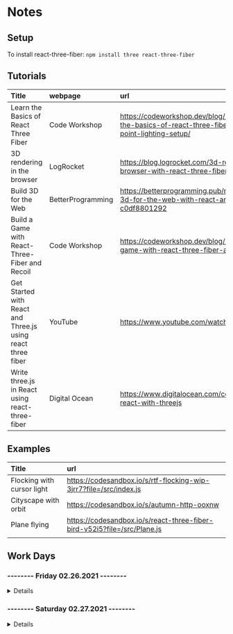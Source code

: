# Notes

## Setup

To install react-three-fiber: `npm install three react-three-fiber`

## Tutorials

| Title | webpage | url | complete |
| :------------- | :------------- | :------------- | :------------- |
| Learn the Basics of React Three Fiber | Code Workshop | https://codeworkshop.dev/blog/2019-12-31-learn-the-basics-of-react-three-fiber-by-building-a-three-point-lighting-setup/ | ✅ |
| 3D rendering in the browser | LogRocket | https://blog.logrocket.com/3d-rendering-in-the-browser-with-react-three-fiber/ | ✅ |  
| Build 3D for the Web | BetterProgramming | https://betterprogramming.pub/react-three-fiber-build-3d-for-the-web-with-react-and-webgl-easily-c0df8801292 | ❌ |  
| Build a Game with React-Three-Fiber and Recoil | Code Workshop | https://codeworkshop.dev/blog/2020-06-23-build-a-game-with-react-three-fiber-and-recoil/ | ❌ |  
| Get Started with React and Three.js using react three fiber | YouTube | https://www.youtube.com/watch?v=fdtqqyeKRJk | ✅ |  
| Write three.js in React using react-three-fiber | Digital Ocean | https://www.digitalocean.com/community/tutorials/react-react-with-threejs | ✅ |

## Examples

| Title |  url |
| :------------- | :------------- | 
| Flocking with cursor light | https://codesandbox.io/s/rtf-flocking-wip-3jrr7?file=/src/index.js |
| Cityscape with orbit | https://codesandbox.io/s/autumn-http-ooxnw |
| Plane flying | https://codesandbox.io/s/react-three-fiber-bird-v52i5?file=/src/Plane.js |
|  |  |

## Work Days

### -------- Friday 02.26.2021 -------- 

<details>

#### To Do

- [x] update proposal
- [ ] find color palettes
- [ ] create a mockup

- [x] review three.js basics
- [x] compare three.js with react-three-fiber
- [x] read '3d rendering in the browser'
- [ ] read 'build 3d for the web'

- [x] program for 4 hours
- [x] render multiple objects

#### Log

8:30-10:00 Research Three.js

#### Notes

to start a project: `npm install three react-three-fiber`

add shadows with `shadowMap` (in `<Canvas>`), `castShadow` (objects), `receiveShadow` (plane)

Drei had `OrbitControls` which allows you to use your mouse to look around and zoom in

</details>

### -------- Saturday 02.27.2021 -------- 

<details>

#### To Do

- [ ] find color palettes
- [ ] create a mockup
- [ ] brainstorm project name
- [ ] create component tree

- [ ] review three.js basics
- [ ] compare three.js with react-three-fiber
- [ ] read '3d rendering in the browser'
- [ ] read 'build 3d for the web'

#### Notes

</details>